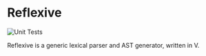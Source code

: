 # Reflexive

![Unit Tests](https://github.com/fuzzy/reflexive/actions/workflows/tests.yml/badge.svg)

Reflexive is a generic lexical parser and AST generator, written in V.
